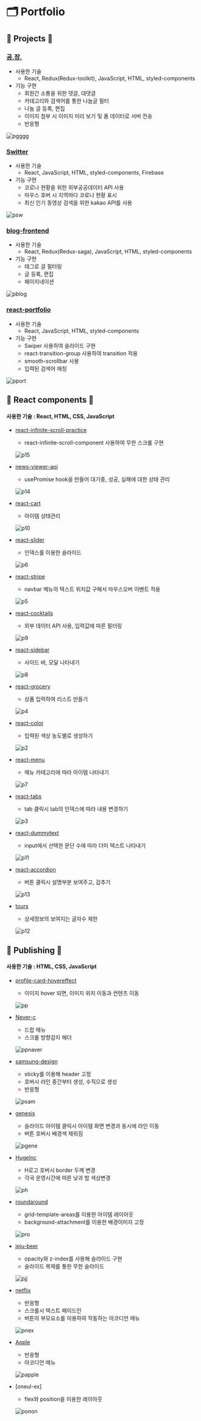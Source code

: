# 🗂 Portfolio

## 🔸 Projects 🔸

### [공.장.](https://github.com/treatme030/GongJang)
  * 사용한 기술
    * React, Redux(Redux-toolkit), JavaScript, HTML, styled-components
  * 기능 구현
    * 회원간 소통을 위한 댓글, 대댓글
    * 카테고리와 검색어를 통한 나눔글 필터
    * 나눔 글 등록, 편집
    * 이미지 첨부 시 이미지 미리 보기 및 폼 데이터로 서버 전송
    * 반응형
  
  ![pgggg](https://user-images.githubusercontent.com/74355328/147446906-55418450-ae89-4751-9054-dedd0310af51.gif)
   
### [Switter](https://github.com/treatme030/switter)
  * 사용한 기술
    * React, JavaScript, HTML, styled-components, Firebase
  * 기능 구현
    * 코로나 현황을 위한 외부공공데이터 API 사용
    * 마우스 호버 시 지역마다 코로나 현황 표시
    * 최신 인기 동영상 검색을 위한 kakao API를 사용
  
  ![psw](https://user-images.githubusercontent.com/74355328/147448278-774fcb8f-1b13-47d8-8b69-efed1d59e698.gif)
   
### [blog-frontend](https://github.com/treatme030/blog-frontend)
   * 사용한 기술
     * React, Redux(Redux-saga), JavaScript, HTML, styled-components
   * 기능 구현
     * 태그로 글 필터링
     * 글 등록, 편집
     * 페이지네이션
   
   ![pblog](https://user-images.githubusercontent.com/74355328/147532353-0ab7aa4a-587d-4af7-8171-be2101ce09d9.gif)

### [react-portfolio](https://github.com/treatme030/react-portfolio)
   * 사용한 기술
     * React, JavaScript, HTML, styled-components
   * 기능 구현
     * Swiper 사용하여 슬라이드 구현
     * react-transition-group 사용하여 transition 적용
     * smooth-scrollbar 사용
     * 입력된 검색어 매칭
   
   ![pport](https://user-images.githubusercontent.com/74355328/147540060-97a2d0b3-40e2-42d9-a60d-618a9be35c81.gif)

## 🔸 React components 🔸
#### 사용한 기술 : React, HTML, CSS, JavaScript

 * [react-infinite-scroll-practice](https://github.com/treatme030/react-infinite-scroll-practice)
   * react-infinite-scroll-component 사용하여 무한 스크롤 구현
   
   ![p15](https://user-images.githubusercontent.com/74355328/147672335-561d96cb-4f60-46a1-a374-4098a71a4db7.gif)
   
 * [news-viewer-api](https://github.com/treatme030/news-viewer-api)
   * usePromise hook을 만들어 대기중, 성공, 실패에 대한 상태 관리
   
   ![p14](https://user-images.githubusercontent.com/74355328/147672138-b1be4174-7870-4380-94d7-ef259ecf9833.gif)
   
 * [react-cart](https://github.com/treatme030/react-cart)
   * 아이템 상태관리
   
   ![p10](https://user-images.githubusercontent.com/74355328/147671289-b06c8ed1-9f87-49b1-837f-6983a087b01b.gif)
   
 * [react-slider](https://github.com/treatme030/react-slider)
   * 인덱스를 이용한 슬라이드
   
   ![p6](https://user-images.githubusercontent.com/74355328/147670674-446da83a-491b-41f3-9bb8-a7fe5617f281.gif)
   
 * [react-stripe](https://github.com/treatme030/react-stripe)
   * navbar 메뉴의 텍스트 위치값 구해서 마우스오버 이벤트 적용
   
   ![p5](https://user-images.githubusercontent.com/74355328/147670491-045fdd58-e9c3-42c5-af3c-8e764205260f.gif)
   
 * [react-cocktails](https://github.com/treatme030/react-cocktails)
   * 외부 데이터 API 사용, 입력값에 따른 필터링
   
   ![p9](https://user-images.githubusercontent.com/74355328/147671148-3d0f478a-f9aa-4eb3-9e1a-89df2e4b6f8d.gif)
   
 * [react-sidebar](https://github.com/treatme030/react-sidebar)
   * 사이드 바, 모달 나타내기
   
   ![p8](https://user-images.githubusercontent.com/74355328/147670991-41aff519-4fa4-4b70-802e-29ee31ef8ccc.gif)
   
 * [react-grocery](https://github.com/treatme030/react-grocery)
   * 상품 입력하여 리스트 만들기 
   
   ![p4](https://user-images.githubusercontent.com/74355328/147669915-30624417-4a2a-497d-8320-97d5a3de1cc3.gif)
   
 * [react-color](https://github.com/treatme030/react-color)
   * 입력된 색상 농도별로 생성하기
   
   ![p2](https://user-images.githubusercontent.com/74355328/147669419-fddd557c-074b-422b-a142-6965cc676866.gif)
   
 * [react-menu](https://github.com/treatme030/react-menu)
   * 메뉴 카테고리에 따라 아이템 나타내기
   
   ![p7](https://user-images.githubusercontent.com/74355328/147670822-f139dfb8-5dae-43ab-ab05-f0d97d2d71ce.gif)
   
 * [react-tabs](https://github.com/treatme030/react-tabs)
   * tab 클릭시 tab의 인덱스에 따라 내용 변경하기
   
   ![p3](https://user-images.githubusercontent.com/74355328/147669683-df85d93e-e571-498c-9f03-67439c329c7c.gif)
   
 * [react-dummytext](https://github.com/treatme030/react-dummytext)
   * input에서 선택한 문단 수에 따라 더미 텍스트 나타내기
   
   ![p11](https://user-images.githubusercontent.com/74355328/147671390-7c08c3ea-c7e3-403f-98a7-2499503a6685.gif)
   
 * [react-accordion](https://github.com/treatme030/react-accordion)
   * 버튼 클릭시 설명부분 보여주고, 감추기
   
   ![p13](https://user-images.githubusercontent.com/74355328/147671829-93582eca-29c2-4ec9-aa4b-ce8c6449d0e9.gif)

 * [tours](https://github.com/treatme030/tours)
   * 상세정보의 보여지는 글자수 제한
   
   ![p12](https://user-images.githubusercontent.com/74355328/147671513-5f1c16cf-1d14-49a6-82bc-50853ea915d7.gif)

## 🔸 Publishing 🔸
#### 사용한 기술 : HTML, CSS, JavaScript

 * [profile-card-hovereffect](https://github.com/treatme030/profile-card-hovereffect)
   * 이미지 hover 되면, 이미지 위치 이동과 컨텐츠 이동
   
   ![pp](https://user-images.githubusercontent.com/74355328/147436421-9199479c-2ad6-4ffe-aff4-c06c6dfcd99b.gif)
   
 * [Never-c](https://github.com/treatme030/Never-c)
   * 드랍 메뉴
   * 스크롤 방향감지 헤더
   
   ![ppnaver](https://user-images.githubusercontent.com/74355328/147437043-02486af9-182a-4e71-aa1b-aafd11a7f092.gif)
   
 * [samsung-design](https://github.com/treatme030/samsung-design)
   * sticky를 이용해 header 고정
   * 호버시 라인 중간부터 생성, 수직으로 생성
   * 반응형
   
   ![psam](https://user-images.githubusercontent.com/74355328/147436873-4338ffae-424e-4dd1-a973-d579a09db05e.gif)
   
 * [genesis](https://github.com/treatme030/genesis)
   * 슬라이드 아이템 클릭시 아이템 화면 변경과 동시에 라인 이동
   * 버튼 호버시 배경색 채워짐
    
   ![pgene](https://user-images.githubusercontent.com/74355328/147437506-b940aabf-7e89-421d-a6db-30ce455c6395.gif)
   
 * [HugeInc](https://github.com/treatme030/HugeInc) 
   * H로고 호버시 border 두께 변경
   * 각국 운영시간에 따른 낮과 밤 색상변경
   
   ![ph](https://user-images.githubusercontent.com/74355328/147437689-015878f7-c821-4d4d-abc4-5b30ebf0432e.gif)
   
 * [roundaround](https://github.com/treatme030/roundaround)
   * grid-template-areas를 이용한 아이템 레이아웃
   * background-attachment를 이용한 배경이미지 고정
   
   ![pro](https://user-images.githubusercontent.com/74355328/147443418-272ab283-41fc-4f34-8b6a-5c3899ab5905.gif)
   
 * [jeju-beer](https://github.com/treatme030/jeju-beer)
   * opacity와 z-index를 사용해 슬라이드 구현
   * 슬라이드 복제를 통한 무한 슬라이드
   
   ![pjj](https://user-images.githubusercontent.com/74355328/147438257-08c514b4-32c6-4aa4-9960-c83886579c7d.gif)
   
 * [netflix](https://github.com/treatme030/netflix)
   * 반응형
   * 스크롤시 텍스트 페이드인
   * 버튼의 부모요소를 이용하여 작동하는 아코디언 메뉴
   
   ![pnex](https://user-images.githubusercontent.com/74355328/147438716-51e696e9-1420-4ef4-bcd9-56c49f0503fa.gif)
   
 * [Apple](https://github.com/treatme030/vom-apple)
   * 반응형
   * 아코디언 메뉴
   
   ![papple](https://user-images.githubusercontent.com/74355328/147442160-06ab99bb-64bd-4f8f-aeac-a157a044d8fa.gif)
   
 * [oneul-ex]
   * flex와 position을 이용한 레이아웃
   
   ![ponon](https://user-images.githubusercontent.com/74355328/147536116-cc1b6a97-282b-405a-af95-b685500fd343.gif)
